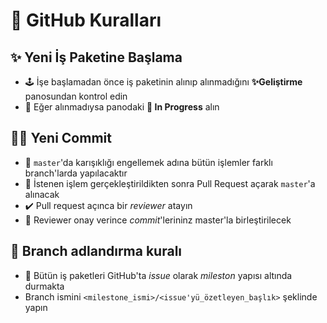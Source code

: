 # 🦋 GitHub Kuralları

## ✨ Yeni İş Paketine Başlama

* 🕹️ İşe başlamadan önce iş paketinin alınıp alınmadığını **✨Geliştirme** panosundan kontrol edin
* 🚚 Eğer alınmadıysa panodaki **🚧 In Progress** alın

## 👨‍💻 Yeni Commit

* 🤕 `master`'da karışıklığı engellemek adına bütün işlemler farklı branch'larda yapılacaktır
* 🦋 İstenen işlem gerçekleştirildikten sonra Pull Request açarak `master`'a alınacak
* ✔️ Pull request açınca bir _reviewer_ atayın
* 🔀 Reviewer onay verince _commit_'lerininz master'la birleştirilecek

## 🌱 Branch adlandırma kuralı

* 📍 Bütün iş paketleri GitHub'ta _issue_ olarak _mileston_  yapısı altında durmakta
* Branch ismini `<milestone_ismi>/<issue'yü_özetleyen_başlık>` şeklinde yapın

